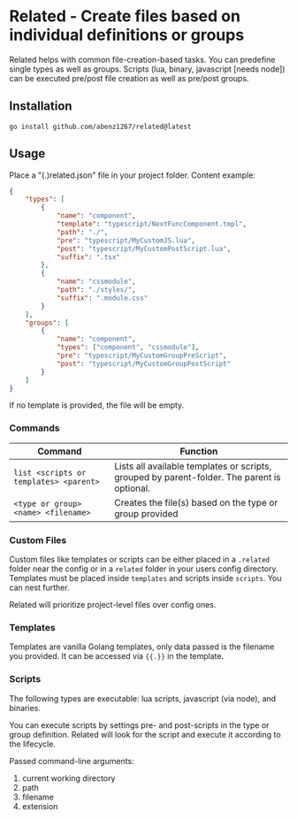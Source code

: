 # Related - Create files based on individual definitions or groups

Related helps with common file-creation-based tasks. You can predefine single types as well as groups. Scripts (lua, binary, javascript [needs node]) can be executed pre/post file creation as well as pre/post groups.

## Installation

`go install github.com/abenz1267/related@latest`

## Usage

Place a "(.)related.json" file in your project folder. Content example:

```json
{
    "types": [
        {
            "name": "component",
            "template": "typescript/NextFuncComponent.tmpl",
            "path": "./",
            "pre": "typescript/MyCustomJS.lua",
            "post": "typescript/MyCustomPostScript.lua",
            "suffix": ".tsx"
        },
        {
            "name": "cssmodule",
            "path": "./styles/",
            "suffix": ".module.css"
        }
    ],
    "groups": [
        {
            "name": "component",
            "types": ["component", "cssmodule"],
            "pre": "typescript/MyCustomGroupPreScript",
            "post": "typescript/MyCustomGroupPostScript"
        }
    ]
}
```

If no template is provided, the file will be empty.

### Commands

| Command                                | Function                                                                                    |
| -------------------------------------- | ------------------------------------------------------------------------------------------- |
| `list <scripts or templates> <parent>` | Lists all available templates or scripts, grouped by parent-folder. The parent is optional. |
| `<type or group> <name> <filename>`    | Creates the file(s) based on the type or group provided                                     |

### Custom Files

Custom files like templates or scripts can be either placed in a `.related` folder near the config or in a `related` folder in your users config directory. Templates must be placed inside `templates` and scripts inside `scripts`. You can nest further.

Related will prioritize project-level files over config ones.

### Templates

Templates are vanilla Golang templates, only data passed is the filename you provided. It can be accessed via `{{.}}` in the template.

### Scripts

The following types are executable: lua scripts, javascript (via node), and binaries.

You can execute scripts by settings pre- and post-scripts in the type or group definition. Related will look for the script and execute it according to the lifecycle.

Passed command-line arguments:

1. current working directory
2. path
3. filename
4. extension

